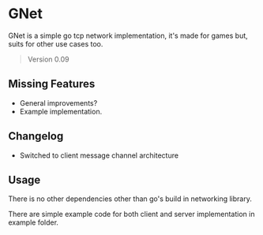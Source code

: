 # GNet

GNet is a simple go tcp network implementation, 
it's made for games but, suits for other use cases too.

> Version 0.09

## Missing Features

- General improvements?
- Example implementation.

## Changelog

- Switched to client message channel architecture

## Usage

There is no other dependencies other than go's build in 
networking library.

There are simple example code for both client and server 
implementation in example folder.